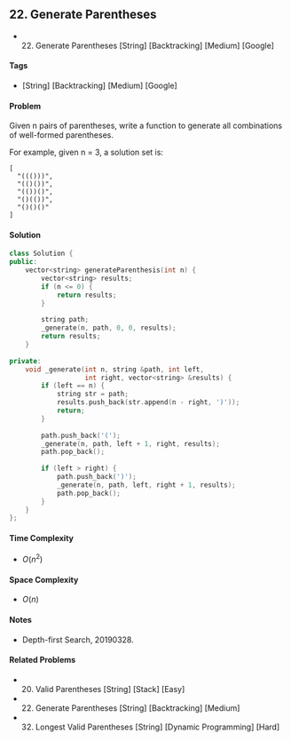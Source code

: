 ## 22. Generate Parentheses
- 22. Generate Parentheses [String] [Backtracking] [Medium] [Google]

#### Tags
- [String] [Backtracking] [Medium] [Google]

#### Problem
Given n pairs of parentheses, write a function to generate all combinations of well-formed parentheses.

For example, given n = 3, a solution set is:

    [
      "((()))",
      "(()())",
      "(())()",
      "()(())",
      "()()()"
    ]

#### Solution
``` C++
class Solution {
public:
    vector<string> generateParenthesis(int n) {
        vector<string> results;
        if (n <= 0) {
            return results;
        }
        
        string path;
        _generate(n, path, 0, 0, results);
        return results;
    }
    
private:
    void _generate(int n, string &path, int left, 
                   int right, vector<string> &results) {
        if (left == n) {
            string str = path;
            results.push_back(str.append(n - right, ')'));
            return;
        }
        
        path.push_back('(');
        _generate(n, path, left + 1, right, results);
        path.pop_back();
        
        if (left > right) {
            path.push_back(')');
            _generate(n, path, left, right + 1, results);
            path.pop_back();
        }
    }
};
```

#### Time Complexity
- $O(n^2)$

#### Space Complexity
- $O(n)$

#### Notes
- Depth-first Search, 20190328.

#### Related Problems
- 20. Valid Parentheses [String] [Stack] [Easy]
- 22. Generate Parentheses [String] [Backtracking] [Medium]
- 32. Longest Valid Parentheses [String] [Dynamic Programming] [Hard]
